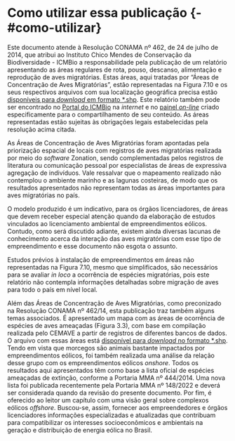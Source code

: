 
# Como utilizar essa publicação {- #como-utilizar}  



Este documento atende à Resolução CONAMA nº 462, de 24 de julho de 2014, que atribui ao Instituto Chico Mendes de Conservação da Biodiversidade - ICMBio a  responsabilidade pela publicação de um relatório apresentando as áreas regulares de rota, pouso, descanso, alimentação e reprodução de aves migratórias. Estas áreas, aqui tratadas por “Áreas de Concentração de Aves Migratórias”, estão representadas na Figura 7.10 e os seus respectivos arquivos com sua localização geográfica precisa estão [disponíveis para *download* em formato *.shp](https://drive.google.com/file/d/1bnLY2-kQKBWzBFrw7x2Vh4sis72jmRVS/view?usp=sharing). Este relatório também pode ser encontrado no [Portal do ICMBio](https://www.gov.br/icmbio/pt-br/centrais-de-conteudo/publicacoes/relatorios) na *internet* e no [painel *on-line*](https://cemave-sede.github.io/painel4/) criado especificamente para o compartilhamento de seu conteúdo. As áreas representadas estão sujeitas às obrigações legais estabelecidas pela resolução acima citada.  

As Áreas de Concentração de Aves Migratórias foram apontadas pela priorização espacial de locais com registros de aves migratórias realizada por meio do *software* Zonation, sendo complementadas pelos registros de literatura ou comunicação pessoal por especialistas de áreas de expressiva agregação de indivíduos. Vale ressalvar que o mapeamento realizado não contemplou o ambiente marinho e as lagunas costeiras, de modo que os resultados apresentados não representam todas as áreas importantes para aves migratórias no país.  

O modelo produzido é um indicativo, para os órgãos licenciadores, de áreas que devem receber especial atenção quando da elaboração de estudos vinculados ao licenciamento ambiental de empreendimentos eólicos. Contudo, como será discutido adiante, existem ainda diversas lacunas de conhecimento acerca da interação das aves migratórias com esse tipo de empreendimento e esse documento não esgota o assunto.  

Estudos prévios à instalação de empreendimentos em áreas não representadas na Figura 7.10, mesmo que simplificados, são necessários  para se avaliar *in loco* a ocorrência de espécies migratórias, pois este relatório não contempla informações detalhadas sobre migração de aves para todo o país em nível local.  

Além das Áreas de Concentração de Aves Migratórias, como preconizado na Resolução CONAMA nº 462/14, esta publicação traz também alguns temas associados.  É apresentado um mapa com as áreas de ocorrência de espécies de aves ameaçadas (Figura 3.3), com base em compilação realizada pelo CEMAVE a partir de registros de diferentes bancos de dados. O arquivo com essas áreas está [disponível para *download* no formato *.shp](https://drive.google.com/file/d/1bnLY2-kQKBWzBFrw7x2Vh4sis72jmRVS/view?usp=sharing). Tendo em vista que morcegos são animais bastante impactados por empreendimentos eólicos, foi também realizada uma análise da relação desse grupo com os empreendimentos eólicos *onshore*. Todos os resultados aqui apresentados têm como base a lista oficial de espécies ameaçadas de extinção, conforme a Portaria MMA nº 444/2014. Uma nova lista foi publicada recentemente pela Portaria MMA nº 148/2022 e deverá ser considerada quando da revisão do presente documento. Por fim, é oferecido ao leitor um capítulo com uma visão geral sobre complexos eólicos *offshore*. Buscou-se, assim, fornecer aos empreendedores e órgãos licenciadores informações especializadas e atualizadas que contribuam para compatibilizar os interesses socioeconômicos e ambientais na geração e distribuição de energia eólica no Brasil.
